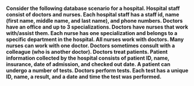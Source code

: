 #### Consider the following database scenario for a hospital. Hospital staff consist of doctors and nurses. Each hospital staff has a staff id, name (first name, middle name, and last name), and phone numbers. Doctors have an office and up to 3 specializations. Doctors have nurses that work with/assist them. Each nurse has one specialization and belongs to a specific department in the hospital. All nurses work with doctors. Many nurses can work with one doctor. Doctors sometimes consult with a colleague (who is another doctor). Doctors treat patients. Patient information collected by the hospital consists of patient ID, name, insurance, date of admission, and checked out date. A patient can undergo a number of tests. Doctors perform tests. Each test has a unique ID, name, a result, and a date and time the test was performed.
